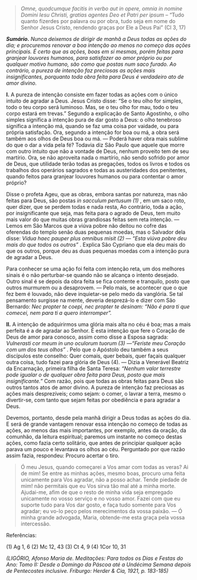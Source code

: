 > *Omne, quodcumque facitis in verbo aut in opere, omnia in nomine Domini Iesu Christi, gratias agentes Deo et Patri per ipsum* – “Tudo quanto fizerdes por palavra ou por obra, tudo seja em nome do Senhor Jesus Cristo, rendendo graças por Ele a Deus Pai” (Cl 3, 17)

***Sumário.** Nunca deixemos de dirigir de manhã a Deus todas as ações do dia; e procuremos renovar a boa intenção ao menos no começo das ações principais. É certo que as ações, boas em si mesmas, porém feitas para granjear louvores humanos, para satisfazer ao amor próprio ou por qualquer motivo humano, são como que postas num saco furado. Ao contrário, a pureza de intenção faz preciosas as ações mais insignificantes, porquanto toda obra feita para Deus é verdadeiro ato de amor divino.*

**I.** A pureza de intenção consiste em fazer todas as ações com o único intuito de agradar a Deus. Jesus Cristo disse: “Se o teu olho for simples, todo o teu corpo será luminoso. Mas, se o teu olho for mau, todo o teu corpo estará em trevas.” Segundo a explicação de Santo Agostinho, o olho simples significa a intenção pura de dar gosto a Deus: o olho tenebroso significa a intenção má, quando se faz uma coisa por vaidade, ou para própria satisfação. Ora, segundo a intenção for boa ou má, a obra será também aos olhos de Deus boa ou má. — Poderá haver obra mais sublime do que o dar a vida pela fé? Todavia diz São Paulo que aquele que morre com outro intuito que não a vontade de Deus, nenhum proveito tem de seu martírio. Ora, se não aproveita nada o martírio, não sendo sofrido por amor de Deus, que utilidade terão todas as pregações, todos os livros e todos os trabalhos dos operários sagrados e todas as austeridades dos penitentes, quando feitos para granjear louvores humanos ou para contentar o amor próprio?

Disse o profeta Ageu, que as obras, embora santas por natureza, mas não feitas para Deus, são postas *in sacculum pertusum (1)* , em um saco roto, quer dizer, que se perdem todas e nada resta, Ao contrário, toda a ação, por insignificante que seja, mas feita para o agrado de Deus, tem muito mais valor do que muitas obras grandiosas feitas sem reta intenção. — Lemos em São Marcos que a viúva pobre não deitou no cofre das oferendas do templo senão duas pequenas moedas, mas o Salvador dela disse: *Vidua haec pauper plus omnibus misit (2) — “Esta viúva pobre deu mais do que todos os outros”* . Explica São Cypriano que ela deu mais do que os outros, porque deu as duas pequenas moedas com a intenção pura de agradar a Deus.

Para conhecer se uma ação foi feita com intenção reta, um dos melhores sinais é o não perturbar-se quando não se alcança o intento desejado. Outro sinal é se depois da obra feita se fica contente e tranquilo, posto que outros murmurem ou a desaprovem. — Pelo mais, se acontecer que o que fez bem é louvado, não deve inquietar-se pelo medo da vanglória. Se tal pensamento surgisse na mente, deveria desprezá-lo e dizer com São Bernardo: *Nec propter te coepi, nec propter te desinam: “Não é para ti que comecei, nem para ti a quero interromper”.*

**II.** A intenção de adquirirmos uma glória mais alta no céu é boa; mas a mais perfeita é a de agradar ao Senhor. É esta intenção que fere o Coração de Deus de amor para conosco, assim como disse a Esposa sagrada: *Vulnerasti cor meum in uno oculorum tuorum (3) —“Feriste meu Coração com um dos teus olhos”* . Pelo que o Apóstolo deu também a seus discípulos este conselho: Quer comais, quer bebais, quer façais qualquer outra coisa, tudo fazei para glória de Deus (4). — Dizia a Venerável Beatriz da Encarnação, primeira filha de Santa Teresa: *“Nenhum valor terrestre pode igualar o de qualquer obra feita para Deus, posto que mais insignificante.”* Com razão, pois que todas as obras feitas para Deus são outros tantos atos de amor divino. A pureza de intenção faz preciosas as ações mais desprezíveis; como sejam: o comer, o lavrar a terra, mesmo o divertir-se, com tanto que sejam feitas por obediência e para agradar a Deus.

Devemos, portanto, desde pela manhã dirigir a Deus todas as ações do dia. E será de grande vantagem renovar essa intenção no começo de todas as ações, ao menos das mais importantes, por exemplo, antes da oração, da comunhão, da leitura espiritual; paremos um instante no começo destas ações, como fazia certo solitário, que antes de principiar qualquer ação parava um pouco e levantava os olhos ao céu. Perguntado por que razão assim fazia, respondeu: Procuro acertar o tiro.

> Ó meu Jesus, quando começarei a Vos amar com todas as veras? Ai de mim! Se entre as minhas ações, mesmo boas, procuro uma feita unicamente para Vos agradar, não a posso achar. Tende piedade de mim! não permitais que eu Vos sirva tão mal até a minha morte. Ajudai-me, afim de que o resto de minha vida seja empregado unicamente no vosso serviço e no vosso amor. Fazei com que eu suporte tudo para Vos dar gosto, e faça tudo somente para Vos agradar; eu vo-lo peço pelos merecimentos da vossa paixão. — Ó minha grande advogada, Maria, obtende-me esta graça pela vossa intercessão.

Referências:

\(1\) Ag 1, 6 (2) Mc 12, 43 (3) Ct 4, 9 (4) 1Cor 10, 31

*(LIGÓRIO, Afonso Maria de. Meditações: Para todos os Dias e Festas do Ano: Tomo II: Desde o Domingo da Páscoa até a Undécima Semana depois de Pentecostes inclusive. Friburgo: Herder & Cia, 1921, p. 183-185)*
